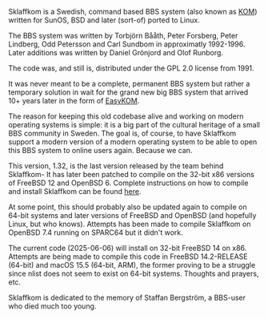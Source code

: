 Sklaffkom is a Swedish, command based BBS system (also known as [KOM](https://en.wikipedia.org/wiki/KOM_(bulletin_board_system))) written for SunOS, BSD and later (sort-of) ported to Linux. 

The BBS system was written by Torbjörn Bååth, Peter Forsberg, Peter Lindberg, Odd Petersson and Carl Sundbom in approximatly 1992-1996.  Later additions was written by Daniel Grönjord and Olof Runborg. 

The code was, and still is, distributed under the GPL 2.0 license from 1991. 

It was never meant to be a complete, permanent BBS system but rather a temporary solution in wait for the grand new big BBS system that arrived 10+ years later in the form of [EasyKOM](https://sv.wikipedia.org/wiki/EasyKOM). 

The reason for keeping this old codebase alive and working on modern operating systems is simple: it is a big part of the cultural heritage of a small BBS community in Sweden. The goal is, of course, to have Sklaffkom support a modern version of a modern operating system to be able to open this BBS system to online users again. Because we can. 

This version, 1.32, is the last version released by the team behind Sklaffkom- It has later been patched to compile on the 32-bit x86 versions of FreeBSD 12 and OpenBSD 6. Complete instructions on how to compile and install Sklaffkom can be found [here](https://github.com/joacimmelin/sklaffkom-1.32/wiki/Install-Instructions). 

At some point, this should probably also be updated again to compile on 64-bit systems and later versions of FreeBSD and OpenBSD (and hopefully Linux, but who knows). Attempts has been made to compile Sklaffkom on OpenBSD 7.4 running on SPARC64 but it didn't work. 

The current code (2025-06-06) will install on 32-bit FreeBSD 14 on x86. Attempts are being made to compile this code in FreeBSD 14.2-RELEASE (64-bit) and macOS 15.5 (64-bit, ARM), the former proving to be a struggle since nlist does not seem to exist on 64-bit systems.  Thoughts and prayers, etc. 

Sklaffkom is dedicated to the memory of Staffan Bergström, a BBS-user who died much too young.   

